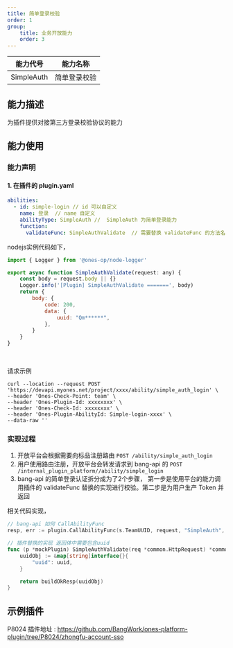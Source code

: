 ```yaml
---
title: 简单登录校验
order: 1
group:
    title: 业务开放能力
    order: 3
---
```


|  能力代号  |   能力名称   |
| :--------: | :----------: |
| SimpleAuth | 简单登录校验 |

## 能力描述

为插件提供对接第三方登录校验协议的能力



## 能力使用

### 能力声明

#### 1. 在插件的 plugin.yaml

```yaml
abilities:
  - id: simple-login // id 可以自定义
    name: 登录  // name 自定义
    abilityType: SimpleAuth //  SimpleAuth 为简单登录能力
    function:
      validateFunc: SimpleAuthValidate  // 需要替换 validateFunc 的方法名
```



nodejs实例代码如下，

```javascript
import { Logger } from '@ones-op/node-logger'

export async function SimpleAuthValidate(request: any) {
	const body = request.body || {}
	Logger.info('[Plugin] SimpleAuthValidate =======', body)
	return {
		body: {
			code: 200,
			data: {
				uuid: "Qm******",
			},
		}
	}
}
```

</br >

请求示例

```
curl --location --request POST 'https://devapi.myones.net/project/xxxx/ability/simple_auth_login' \
--header 'Ones-Check-Point: team' \
--header 'Ones-Plugin-Id: xxxxxxxx' \
--header 'Ones-Check-Id: xxxxxxxx' \
--header 'Ones-Plugin-AbilityId: Simple-login-xxxx' \
--data-raw ''
```






### 实现过程

1. 开放平台会根据需要向标品注册路由 `POST /ability/simple_auth_login`
2. 用户使用路由注册，开放平台会转发请求到 bang-api 的 `POST /internal_plugin_platform//ability/simple_login`
3. bang-api 的简单登录认证拆分成为了2个步骤， 第一步是使用平台的能力调用插件的 validateFunc 替换的实现进行校验。第二步是为用户生产 Token 并返回

相关代码实现，

```go
// bang-api 如何 CallAbilityFunc
resp, err := plugin.CallAbilityFunc(s.TeamUUID, request, "SimpleAuth", "validateFunc")

// 插件替换的实现 返回体中需要包含uuid
func (p *mockPlugin) SimpleAuthValidate(req *common.HttpRequest) *common.HttpResponse {
    uuidObj := &map[string]interface{}{
        "uuid": uuid,
    }

    return buildOkResp(uuidObj)
}
```



## 示例插件

P8024 插件地址 : https://github.com/BangWork/ones-platform-plugin/tree/P8024/zhongfu-account-sso